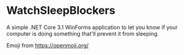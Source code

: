 WatchSleepBlockers
==================

A simple .NET Core 3.1 WinForms application to let you know if your computer is doing something that'll prevent it from sleeping.

Emoji from https://openmoji.org/